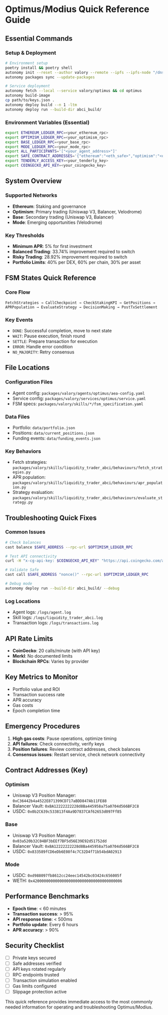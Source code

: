 # Optimus/Modius Quick Reference Guide

## Essential Commands

### Setup & Deployment
```bash
# Environment setup
poetry install && poetry shell
autonomy init --reset --author valory --remote --ipfs --ipfs-node "/dns/registry.autonolas.tech/tcp/443/https"
autonomy packages sync --update-packages

# Service deployment
autonomy fetch --local --service valory/optimus && cd optimus
autonomy build-image
cp path/to/keys.json .
autonomy deploy build --n 1 -ltm
autonomy deploy run --build-dir abci_build/
```

### Environment Variables (Essential)
```bash
export ETHEREUM_LEDGER_RPC=<your_ethereum_rpc>
export OPTIMISM_LEDGER_RPC=<your_optimism_rpc>
export BASE_LEDGER_RPC=<your_base_rpc>
export MODE_LEDGER_RPC=<your_mode_rpc>
export ALL_PARTICIPANTS='["<your_agent_address>"]'
export SAFE_CONTRACT_ADDRESSES='{"ethereum":"<eth_safe>","optimism":"<opt_safe>","base":"<base_safe>","mode":"<mode_safe>"}'
export TENDERLY_ACCESS_KEY=<your_tenderly_key>
export COINGECKO_API_KEY=<your_coingecko_key>
```

## System Overview

### Supported Networks
- **Ethereum**: Staking and governance
- **Optimism**: Primary trading (Uniswap V3, Balancer, Velodrome)
- **Base**: Secondary trading (Uniswap V3, Balancer)
- **Mode**: Emerging opportunities (Velodrome)

### Key Thresholds
- **Minimum APR**: 5% for first investment
- **Balanced Trading**: 33.74% improvement required to switch
- **Risky Trading**: 28.92% improvement required to switch
- **Portfolio Limits**: 40% per DEX, 60% per chain, 30% per asset

## FSM States Quick Reference

### Core Flow
```
FetchStrategies → CallCheckpoint → CheckStakingKPI → GetPositions → APRPopulation → EvaluateStrategy → DecisionMaking → PostTxSettlement
```

### Key Events
- `DONE`: Successful completion, move to next state
- `WAIT`: Pause execution, finish round
- `SETTLE`: Prepare transaction for execution
- `ERROR`: Handle error condition
- `NO_MAJORITY`: Retry consensus

## File Locations

### Configuration Files
- Agent config: `packages/valory/agents/optimus/aea-config.yaml`
- Service config: `packages/valory/services/optimus/service.yaml`
- FSM specs: `packages/valory/skills/*/fsm_specification.yaml`

### Data Files
- Portfolio: `data/portfolio.json`
- Positions: `data/current_positions.json`
- Funding events: `data/funding_events.json`

### Key Behaviors
- Fetch strategies: `packages/valory/skills/liquidity_trader_abci/behaviours/fetch_strategies.py`
- APR population: `packages/valory/skills/liquidity_trader_abci/behaviours/apr_population.py`
- Strategy evaluation: `packages/valory/skills/liquidity_trader_abci/behaviours/evaluate_strategy.py`

## Troubleshooting Quick Fixes

### Common Issues
```bash
# Check balances
cast balance $SAFE_ADDRESS --rpc-url $OPTIMISM_LEDGER_RPC

# Test API connectivity
curl -H "x-cg-api-key: $COINGECKO_API_KEY" "https://api.coingecko.com/api/v3/ping"

# Validate Safe
cast call $SAFE_ADDRESS "nonce()" --rpc-url $OPTIMISM_LEDGER_RPC

# Debug mode
autonomy deploy run --build-dir abci_build/ --debug
```

### Log Locations
- Agent logs: `/logs/agent.log`
- Skill logs: `/logs/liquidity_trader_abci.log`
- Transaction logs: `/logs/transactions.log`

## API Rate Limits
- **CoinGecko**: 20 calls/minute (with API key)
- **Merkl**: No documented limits
- **Blockchain RPCs**: Varies by provider

## Key Metrics to Monitor
- Portfolio value and ROI
- Transaction success rate
- APR accuracy
- Gas costs
- Epoch completion time

## Emergency Procedures
1. **High gas costs**: Pause operations, optimize timing
2. **API failures**: Check connectivity, verify keys
3. **Position failures**: Review contract addresses, check balances
4. **Consensus issues**: Restart service, check network connectivity

## Contract Addresses (Key)

### Optimism
- Uniswap V3 Position Manager: `0xC36442b4a4522E871399CD717aBDD847Ab11FE88`
- Balancer Vault: `0xBA12222222228d8Ba445958a75a0704d566BF2C8`
- USDC: `0x0b2C639c533813f4Aa9D7837CAf62653d097Ff85`

### Base
- Uniswap V3 Position Manager: `0x03a520b32C04BF3bEEf7BF5d56E39E92d51752dd`
- Balancer Vault: `0xBA12222222228d8Ba445958a75a0704d566BF2C8`
- USDC: `0x833589fCD6eDb6E08f4c7C32D4f71b54bdA02913`

### Mode
- USDC: `0xd988097fb8612cc24eec14542bc03424c656005f`
- WETH: `0x4200000000000000000000000000000000000006`

## Performance Benchmarks
- **Epoch time**: < 60 minutes
- **Transaction success**: > 95%
- **API response time**: < 500ms
- **Portfolio update**: Every 6 hours
- **APR accuracy**: > 90%

## Security Checklist
- [ ] Private keys secured
- [ ] Safe addresses verified
- [ ] API keys rotated regularly
- [ ] RPC endpoints trusted
- [ ] Transaction simulation enabled
- [ ] Gas limits configured
- [ ] Slippage protection active

This quick reference provides immediate access to the most commonly needed information for operating and troubleshooting Optimus/Modius.
